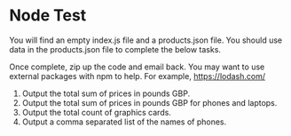 # Node Test

You will find an empty index.js file and a products.json file.  You should use data in the products.json file to complete the below tasks.

Once complete, zip up the code and email back. You may want to use external packages with npm to help. For example,  https://lodash.com/

1. Output the total sum of prices in pounds GBP.
2. Output the total sum of prices in pounds GBP for phones and laptops.
3. Output the total count of graphics cards.
4. Output a comma separated list of the names of phones.
